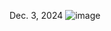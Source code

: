 Dec. 3, 2024
![image](https://github.com/user-attachments/assets/eda6ce4e-d4b6-41f5-b5a1-148d76f3fa4a)

